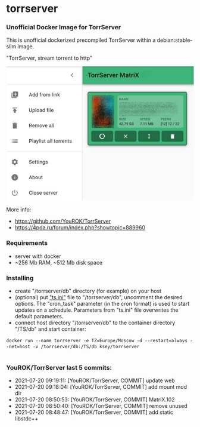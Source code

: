 # torrserver
### Unofficial Docker Image for TorrServer

This is unofficial dockerized precompiled TorrServer within a debian:stable-slim image.

"TorrServer, stream torrent to http"

![TorrServer](https://raw.githubusercontent.com/MrKsey/torrserver/master/ts.jpg)

More info:
- https://github.com/YouROK/TorrServer
- https://4pda.ru/forum/index.php?showtopic=889960

### Requirements

* server with docker
* ~256 Mb RAM, ~512 Mb disk space 

### Installing

- сreate "/torrserver/db" directory (for example) on your host
- (optional) put ["ts.ini"](https://raw.githubusercontent.com/MrKsey/torrserver/master/ts.ini) file to "/torrserver/db", uncomment the desired options. The "cron_task" parameter (in the cron format) is used to start updates on a schedule. Parameters from "ts.ini" file overwrites the default parameters.
- connect host directory "/torrserver/db" to the container directory "/TS/db" and start container:
```
docker run --name torrserver -e TZ=Europe/Moscow -d --restart=always --net=host -v /torrserver/db:/TS/db ksey/torrserver
```




































































































































































# #
### YouROK/TorrServer last 5 commits:
* 2021-07-20 09:19:11: [YouROK/TorrServer, COMMIT] update web
* 2021-07-20 09:18:04: [YouROK/TorrServer, COMMIT] add mount mod dir
* 2021-07-20 08:50:53: [YouROK/TorrServer, COMMIT] MatriX.102
* 2021-07-20 08:50:40: [YouROK/TorrServer, COMMIT] remove unused
* 2021-07-20 08:48:47: [YouROK/TorrServer, COMMIT] add static libstdc++

